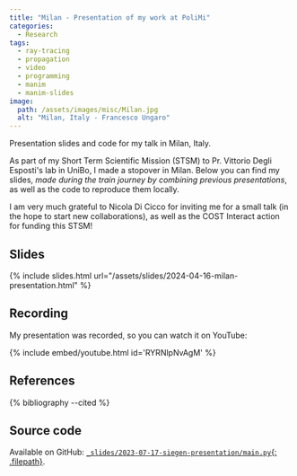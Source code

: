 ```yaml
---
title: "Milan - Presentation of my work at PoliMi"
categories:
  - Research
tags:
  - ray-tracing
  - propagation
  - video
  - programming
  - manim
  - manim-slides
image:
  path: /assets/images/misc/Milan.jpg
  alt: "Milan, Italy - Francesco Ungaro"
---
```


Presentation slides and code for my talk in Milan, Italy.

<!--more-->

As part of my Short Term Scientific Mission (STSM)
to Pr. Vittorio Degli Esposti's lab in UniBo,
I made a stopover in Milan. Below you can find my slides,
*made during the train journey by combining
previous presentations*,
as well as the code to reproduce them locally.

I am very much grateful to Nicola Di Cicco for inviting me for a small talk
(in the hope
to start new collaborations),
as well as the COST Interact action for funding this STSM!

## Slides

{% include slides.html url="/assets/slides/2024-04-16-milan-presentation.html" %}

## Recording

My presentation was recorded, so you can watch it on YouTube:

{% include embed/youtube.html id='RYRNlpNvAgM' %}

## References

{% bibliography --cited %}

## Source code

Available on GitHub:
[`_slides/2023-07-17-siegen-presentation/main.py`{: .filepath}](https://github.com/jeertmans/jeertmans.github.io/blob/main/_slides/2024-04-16-milan-presentation/main.py).
